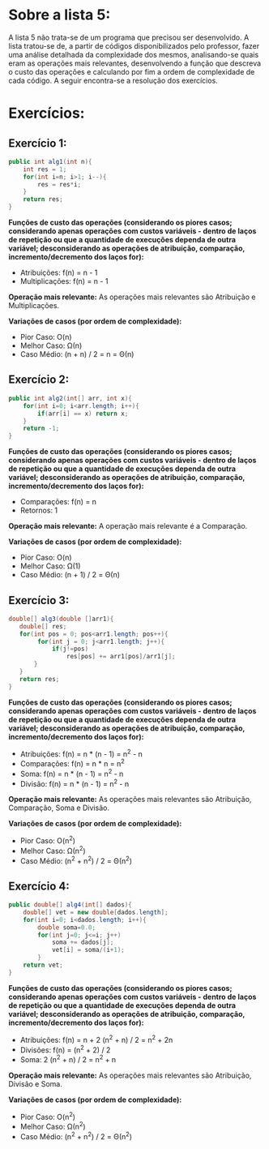 # Sobre a lista 5:
A lista 5 não trata-se de um programa que precisou ser desenvolvido. A lista tratou-se de, a partir de códigos disponibilizados pelo professor, fazer uma análise detalhada da complexidade dos mesmos, analisando-se quais eram as operações mais relevantes, desenvolvendo a função que descreva o custo das operações e calculando por fim a ordem de complexidade de cada código. A seguir encontra-se a resolução dos exercícios.

# Exercícios:
## Exercício 1:
~~~C#
public int alg1(int n){
    int res = 1;
    for(int i=n; i>1; i--){
        res = res*i;
    }
    return res;
}
~~~
**Funções de custo das operações (considerando os piores casos; considerando apenas operações com custos variáveis - dentro de laços de repetição ou que a quantidade de execuções dependa de outra variável; desconsiderando as operações de atribuição, comparação, incremento/decremento dos laços for):**
* Atribuições: f(n) = n - 1
* Multiplicações: f(n) = n - 1

**Operação mais relevante:**
As operações mais relevantes são Atribuição e Multiplicações.

**Variações de casos (por ordem de complexidade):**
* Pior Caso: O(n)
* Melhor Caso: Ω(n)
* Caso Médio: (n + n) / 2 = n = Θ(n)

## Exercício 2:
~~~C#
public int alg2(int[] arr, int x){
    for(int i=0; i<arr.length; i++){
        if(arr[i] == x) return x;
    }
    return -1;
}
~~~
**Funções de custo das operações (considerando os piores casos; considerando apenas operações com custos variáveis - dentro de laços de repetição ou que a quantidade de execuções dependa de outra variável; desconsiderando as operações de atribuição, comparação, incremento/decremento dos laços for):**
* Comparações: f(n) = n
* Retornos: 1

**Operação mais relevante:**
A operação mais relevante é a Comparação.

**Variações de casos (por ordem de complexidade):**
* Pior Caso: O(n)
* Melhor Caso: Ω(1)
* Caso Médio: (n + 1) / 2 = Θ(n)

## Exercício 3:
~~~C#
double[] alg3(double []arr1){  
   double[] res;
   for(int pos = 0; pos<arr1.length; pos++){
        for(int j = 0; j<arr1.length; j++){
            if(j!=pos)
                res[pos] += arr1[pos]/arr1[j]; 
       }
   }
   return res;
}
~~~
**Funções de custo das operações (considerando os piores casos; considerando apenas operações com custos variáveis - dentro de laços de repetição ou que a quantidade de execuções dependa de outra variável; desconsiderando as operações de atribuição, comparação, incremento/decremento dos laços for):**
* Atribuições: f(n) = n * (n - 1) = n<sup>2</sup> - n
* Comparações: f(n) = n * n = n<sup>2</sup>
* Soma: f(n) = n * (n - 1) = n<sup>2</sup> - n
* Divisão: f(n) = n * (n - 1) = n<sup>2</sup> - n

**Operação mais relevante:**
As operações mais relevantes são Atribuição, Comparação, Soma e Divisão.

**Variações de casos (por ordem de complexidade):**
* Pior Caso: O(n<sup>2</sup>)
* Melhor Caso: Ω(n<sup>2</sup>)
* Caso Médio: (n<sup>2</sup> + n<sup>2</sup>) / 2 = Θ(n<sup>2</sup>)

## Exercício 4:
~~~C#
public double[] alg4(int[] dados){        
    double[] vet = new double[dados.length];
    for(int i=0; i<dados.length; i++){
        double soma=0.0;
        for(int j=0; j<=i; j++)
            soma += dados[j];
            vet[i] = soma/(i+1);
        }
    return vet;
}
~~~
**Funções de custo das operações (considerando os piores casos; considerando apenas operações com custos variáveis - dentro de laços de repetição ou que a quantidade de execuções dependa de outra variável; desconsiderando as operações de atribuição, comparação, incremento/decremento dos laços for):**
* Atribuições: f(n) = n + 2 (n<sup>2</sup> + n) / 2 = n<sup>2</sup> + 2n
* Divisões: f(n) = (n<sup>2</sup> + 2) / 2
* Soma: 2 (n<sup>2</sup> + n) / 2 = n<sup>2</sup> + n 

**Operação mais relevante:**
As operações mais relevantes são Atribuição, Divisão e Soma.

**Variações de casos (por ordem de complexidade):**
* Pior Caso: O(n<sup>2</sup>)
* Melhor Caso: Ω(n<sup>2</sup>)
* Caso Médio: (n<sup>2</sup> + n<sup>2</sup>) / 2 = Θ(n<sup>2</sup>)
